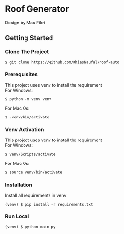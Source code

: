 # Roof Generator

Design by Mas Fikri

## Getting Started

### Clone The Project

```shell
$ git clone https://github.com/DhiasNaufal/roof-auto
```

### Prerequisites

This project uses venv to install the requirement <br/>
For Windows:

```shell
$ python -m venv venv
```

For Mac Os:

```shell
$ .venv/bin/activate
```

<!-- venv activation -->

### Venv Activation

This project uses venv to install the requirement <br/>
For Windows:

```shell
$ venv/Scripts/activate
```

For Mac Os:

```shell
$ source venv/bin/activate
```

<!-- Installation -->

### Installation

Install all requirements in venv

```shell
(venv) $ pip install -r requirements.txt
```

<!-- Run Local -->

### Run Local

```shell
(venv) $ python main.py
```
